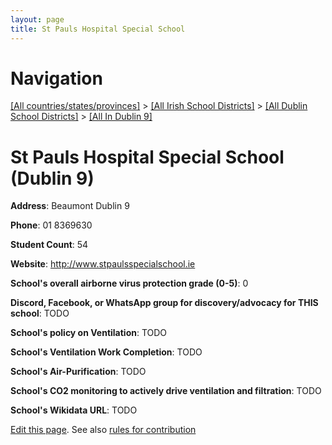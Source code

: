 ```yaml
---
layout: page
title: St Pauls Hospital Special School
---
```

# Navigation

[[All countries/states/provinces]](../../../..) > [[All Irish School Districts]](../../..) > [[All Dublin School Districts]](../..) > [[All In Dublin 9]](..)

# St Pauls Hospital Special School (Dublin 9)

**Address**: Beaumont Dublin 9

**Phone**: 01 8369630

**Student Count**: 54

**Website**: <http://www.stpaulsspecialschool.ie>

**School's overall airborne virus protection grade (0-5)**: 0

**Discord, Facebook, or WhatsApp group for discovery/advocacy for THIS school**: TODO

**School's policy on Ventilation**: TODO

**School's Ventilation Work Completion**: TODO

**School's Air-Purification**: TODO

**School's CO2 monitoring to actively drive ventilation and filtration**: TODO

**School's Wikidata URL**: TODO


[Edit this page](https://github.com/ventilate-schools/Ireland/edit/main/./Dublin_9/St_Pauls_Hospital_Special_School.md). See also [rules for contribution](../../../contribution-rules/)